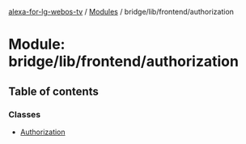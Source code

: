 [alexa-for-lg-webos-tv](../README.md) / [Modules](../modules.md) / bridge/lib/frontend/authorization

# Module: bridge/lib/frontend/authorization

## Table of contents

### Classes

- [Authorization](../classes/bridge_lib_frontend_authorization.Authorization.md)
